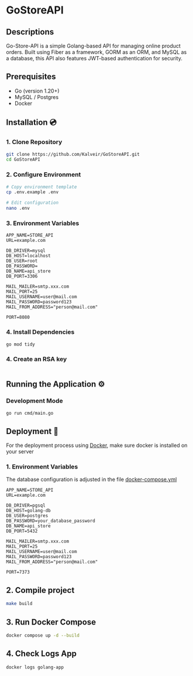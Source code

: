# GoStoreAPI
## Descriptions
Go-Store-API is a simple Golang-based API for managing online product orders. Built using Fiber as a framework, GORM as an ORM, and MySQL as a database, this API also features JWT-based authentication for security.
## Prerequisites
- Go (version 1.20+)
- MySQL / Postgres
- Docker

## Installation :cd:

### 1. Clone Repository
```bash
git clone https://github.com/Kalveir/GoStoreAPI.git
cd GoStoreAPI
```

### 2. Configure Environment
```bash
# Copy environment template
cp .env.example .env

# Edit configuration
nano .env
```

### 3. Environment Variables
```
APP_NAME=STORE_API
URL=example.com

DB_DRIVER=mysql
DB_HOST=localhost
DB_USER=root
DB_PASSWORD=
DB_NAME=api_store
DB_PORT=3306

MAIL_MAILER=smtp.xxx.com
MAIL_PORT=25
MAIL_USERNAME=user@mail.com
MAIL_PASSWORD=password123
MAIL_FROM_ADDRESS="person@mail.com"

PORT=8080
```

### 4. Install Dependencies
```bash
go mod tidy

```
### 4. Create an RSA key
```bash

```

## Running the Application ⚙️

### Development Mode
```bash
go run cmd/main.go
```

## Deployment :rocket:
For the deployment process using [Docker](https://www.docker.com/), make sure docker is installed on your server
### 1. Environment Variables
The database configuration is adjusted in the file [docker-compose.yml](https://github.com/Kalveir/GoStoreAPI/blob/main/docker-compose.yml)
```
APP_NAME=STORE_API
URL=example.com

DB_DRIVER=pgsql
DB_HOST=golang-db
DB_USER=postgres
DB_PASSWORD=your_database_password
DB_NAME=api_store
DB_PORT=5432

MAIL_MAILER=smtp.xxx.com
MAIL_PORT=25
MAIL_USERNAME=user@mail.com
MAIL_PASSWORD=password123
MAIL_FROM_ADDRESS="person@mail.com"

PORT=7373
```
## 2. Compile project
```bash
make build
```
## 3. Run Docker Compose
```bash
docker compose up -d --build
```
## 4. Check Logs App
```bash
docker logs golang-app
```
